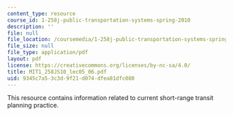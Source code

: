 ```yaml
---
content_type: resource
course_id: 1-258j-public-transportation-systems-spring-2010
description: ''
file: null
file_location: /coursemedia/1-258j-public-transportation-systems-spring-2010/9345c7a53c3d9f21d074dfea81dfc080_MIT1_258JS10_lec05_06.pdf
file_size: null
file_type: application/pdf
layout: pdf
license: https://creativecommons.org/licenses/by-nc-sa/4.0/
title: MIT1_258JS10_lec05_06.pdf
uid: 9345c7a5-3c3d-9f21-d074-dfea81dfc080
---
```

This resource contains information related to current short-range transit planning practice. 